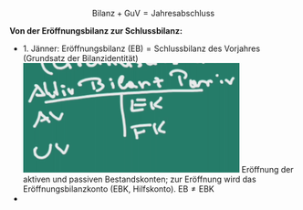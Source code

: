 $$
\text{Bilanz}+\text{GuV}=\text{Jahresabschluss}
$$

**Von der Eröffnungsbilanz zur Schlussbilanz:**
- <span></span>1. Jänner: $\text{Eröffnungsbilanz (EB)}=\text{Schlussbilanz des Vorjahres}$ (Grundsatz der Bilanzidentität) ![assets/2_bilanz-skizze](assets/2_bilanz-skizze.png) Eröffnung der aktiven und passiven Bestandskonten; zur Eröffnung wird das Eröffnungsbilanzkonto (EBK, Hilfskonto). $\text{EB}\neq\text{EBK}$
- 